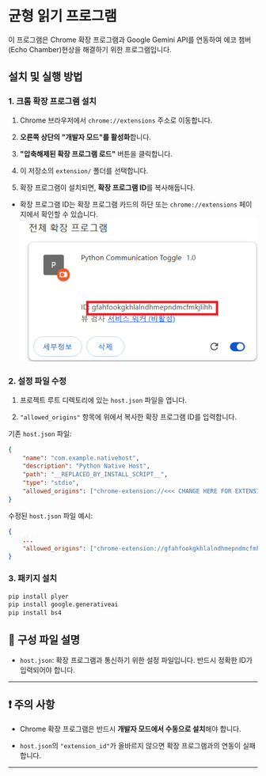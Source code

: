 
# 균형 읽기 프로그램

  

이 프로그램은 Chrome 확장 프로그램과 Google Gemini API를 연동하여 에코 챔버(Echo Chamber)현상을 해결하기 위한 프로그램입니다. 

  

## 설치 및 실행 방법

  

### 1. 크롬 확장 프로그램 설치

  

1. Chrome 브라우저에서 `chrome://extensions` 주소로 이동합니다.

2.  **오른쪽 상단의 "개발자 모드"를 활성화**합니다.

3.  **"압축해제된 확장 프로그램 로드"** 버튼을 클릭합니다.

4. 이 저장소의 `extension/` 폴더를 선택합니다.

5. 확장 프로그램이 설치되면, **확장 프로그램 ID**를 복사해둡니다.

- 확장 프로그램 ID는 확장 프로그램 카드의 하단 또는 `chrome://extensions` 페이지에서 확인할 수 있습니다.
![extenstion id](./imgs/extension_id.png)
  

### 2. 설정 파일 수정

  

1. 프로젝트 루트 디렉토리에 있는 `host.json` 파일을 엽니다.

2.  `"allowed_origins"` 항목에 위에서 복사한 확장 프로그램 ID를 입력합니다.

  

기존 `host.json` 파일:

  

```json
{
	"name": "com.example.nativehost",
	"description": "Python Native Host",
	"path": "__REPLACED_BY_INSTALL_SCRIPT__",
	"type": "stdio",
	"allowed_origins": ["chrome-extension://<<< CHANGE HERE FOR EXTENSION ID >>>/"]
}
```

수정된 `host.json` 파일 예시:
```json
{
	...
	"allowed_origins": ["chrome-extension://gfahfookgkhlalndhmepndmcfmkjlihh/"]
}
```

  

### 3. 패키지 설치 

```bash
pip install plyer
pip install google.generativeai
pip install bs4
```

  

## 🔧 구성 파일 설명

  

-  `host.json`: 확장 프로그램과 통신하기 위한 설정 파일입니다. 반드시 정확한 ID가 입력되어야 합니다.

  

---

  

## ❗ 주의 사항

- Chrome 확장 프로그램은 반드시 **개발자 모드에서 수동으로 설치**해야 합니다.

-  `host.json`의 `"extension_id"`가 올바르지 않으면 확장 프로그램과의 연동이 실패합니다. 

---